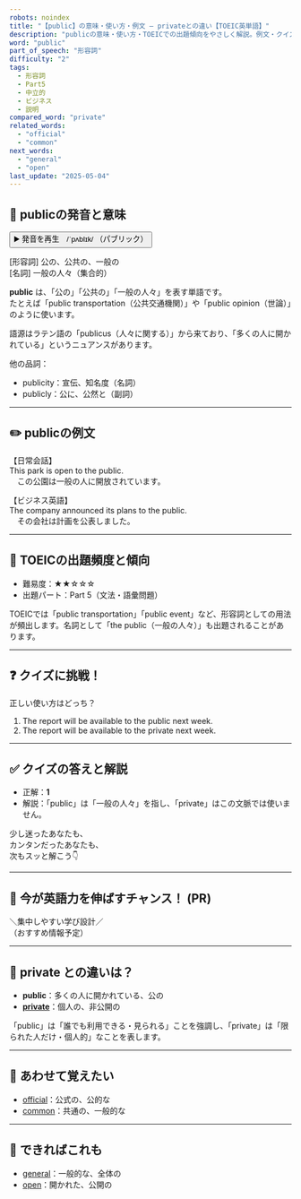 ```yaml
---
robots: noindex
title: "【public】の意味・使い方・例文 ― privateとの違い【TOEIC英単語】"
description: "publicの意味・使い方・TOEICでの出題傾向をやさしく解説。例文・クイズ付きでprivateとの違いもわかりやすく学べます。"
word: "public"
part_of_speech: "形容詞"
difficulty: "2"
tags:
  - 形容詞
  - Part5
  - 中立的
  - ビジネス
  - 説明
compared_word: "private"
related_words:
  - "official"
  - "common"
next_words:
  - "general"
  - "open"
last_update: "2025-05-04"
---
```


## 🔰 publicの発音と意味

<button class="play-audio" onclick="playTTS('public')">
  <span class="play-audio-main">
    ▶️ 発音を再生　/ˈpʌblɪk/
  </span>
  <span class="play-audio-sub">
    （パブリック）
  </span>
</button>

[形容詞] 公の、公共の、一般の  
[名詞] 一般の人々（集合的）

**public** は、「公の」「公共の」「一般の人々」を表す単語です。  
たとえば「public transportation（公共交通機関）」や「public opinion（世論）」のように使います。

語源はラテン語の「publicus（人々に関する）」から来ており、「多くの人に開かれている」というニュアンスがあります。

他の品詞：  
- publicity：宣伝、知名度（名詞）
- publicly：公に、公然と（副詞）

---

## ✏️ publicの例文

【日常会話】  
This park is open to the public.  
　この公園は一般の人に開放されています。

【ビジネス英語】  
The company announced its plans to the public.  
　その会社は計画を公表しました。

---

## 🎯 TOEICの出題頻度と傾向

- 難易度：★★☆☆☆
- 出題パート：Part 5（文法・語彙問題）

TOEICでは「public transportation」「public event」など、形容詞としての用法が頻出します。名詞として「the public（一般の人々）」も出題されることがあります。

---

## ❓ クイズに挑戦！

正しい使い方はどっち？

1. The report will be available to the public next week.  
2. The report will be available to the private next week.

---

## ✅ クイズの答えと解説

- 正解：**1**
- 解説：「public」は「一般の人々」を指し、「private」はこの文脈では使いません。

少し迷ったあなたも、  
カンタンだったあなたも、  
次もスッと解こう👇️

---

## 🚀 今が英語力を伸ばすチャンス！ (PR)

<div class="info-center">
＼集中しやすい学び設計／<br>  
（おすすめ情報予定）
</div>

---

## 🤔  private との違いは？

- **public**：多くの人に開かれている、公の
- **[private](/private)**：個人の、非公開の

「public」は「誰でも利用できる・見られる」ことを強調し、「private」は「限られた人だけ・個人的」なことを表します。

---

## 🧩 あわせて覚えたい

- [official](/official)：公式の、公的な
- [common](/common)：共通の、一般的な

---

## 📖 できればこれも

- [general](/general)：一般的な、全体の
- [open](/open)：開かれた、公開の

<!-- cvid: aid27_bid38 -->
